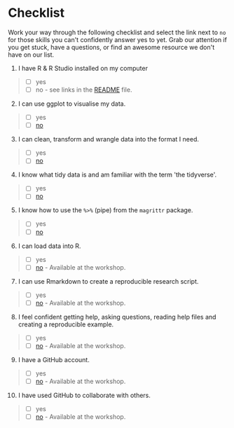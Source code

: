 
# Checklist 
Work your way through the following checklist and select the link next to `no` for those skills you can't confidently answer yes to yet. Grab our attention if you get stuck, have a questions, or find an awesome resource we don't have on our list. 
1. I have R & R Studio installed on my computer 
> - [ ] yes
> - [ ] no - see links in the [README](https://github.com/jesse-jesse/r_intro/blob/master/README.md) file. 
2. I can use ggplot to visualise my data.   
> - [ ] yes   
> - [ ] [no](https://github.com/jesse-jesse/r_intro/blob/master/2.visualisation.md) 
3. I can clean, transform and wrangle data into the format I need.
> - [ ] yes   
> - [ ] [no](https://github.com/jesse-jesse/r_intro/blob/master/3.data_transformation.md)  
4. I know what tidy data is and am familiar with the term 'the tidyverse'.   
> - [ ] yes   
> - [ ] [no](https://github.com/jesse-jesse/r_intro/blob/master/4.tidydata.md)
5. I know how to use the `%>%` (pipe) from the `magrittr` package.
> - [ ] yes
> - [ ] [no]()   
6. I can load data into R.      
> - [ ] yes   
> - [ ] [no]() - Available at the workshop.  
7. I can use Rmarkdown to create a reproducible research script.   
> - [ ] yes   
> - [ ] [no]() - Available at the workshop.  
8. I feel confident getting help, asking questions, reading help files and creating a reproducible example.      
> - [ ] yes   
> - [ ] [no]()  - Available at the workshop.   
9. I have a GitHub account.   
> - [ ] yes   
> - [ ] [no]() - Available at the workshop.     
10. I have used GitHub to collaborate with others.  
> - [ ] yes   
> - [ ] [no]() - Available at the workshop.   


